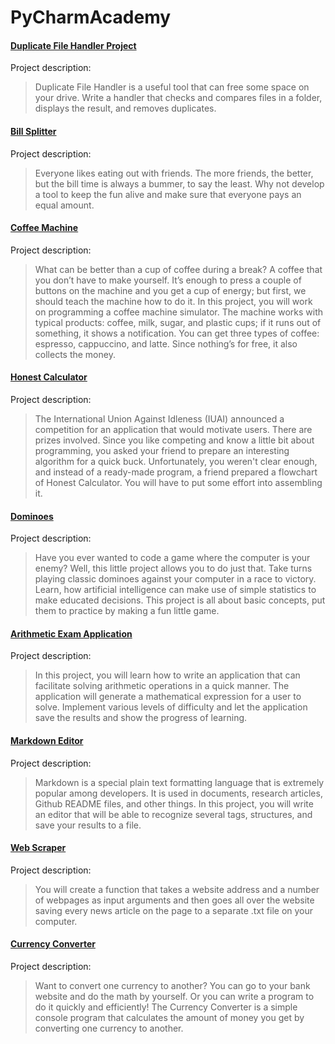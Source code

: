 # PyCharmAcademy

#### [Duplicate File Handler Project](Duplicate_File_Handler/duplicate_file_handler.py)

Project description:
>Duplicate File Handler is a useful tool that can free some space on your drive. Write a handler that checks and compares files in a folder, displays the result, and removes duplicates.

#### [Bill Splitter](Bill_Splitter/bill_splitter.py)

Project description:
> Everyone likes eating out with friends. The more friends, the better, but the bill time is always a bummer, to say the least. Why not develop a tool to keep the fun alive and make sure that everyone pays an equal amount.


#### [Coffee Machine](Coffee_Machine/coffee_machine.py)

Project description:
> What can be better than a cup of coffee during a break? A coffee that you don’t have to make yourself. It’s enough to press a couple of buttons on the machine and you get a cup of energy; but first, we should teach the machine how to do it. In this project, you will work on programming a coffee machine simulator. The machine works with typical products: coffee, milk, sugar, and plastic cups; if it runs out of something, it shows a notification. You can get three types of coffee: espresso, cappuccino, and latte. Since nothing’s for free, it also collects the money.


#### [Honest Calculator](Honest_Calculator/honest_calculator.py)

Project description:
> The International Union Against Idleness (IUAI) announced a competition for an application that would motivate users. There are prizes involved. Since you like competing and know a little bit about programming, you asked your friend to prepare an interesting algorithm for a quick buck. Unfortunately, you weren't clear enough, and instead of a ready-made program, a friend prepared a flowchart of Honest Calculator. You will have to put some effort into assembling it.


#### [Dominoes](Dominoes/dominoes.py)

Project description:
> Have you ever wanted to code a game where the computer is your enemy? Well, this little project allows you to do just that. Take turns playing classic dominoes against your computer in a race to victory. Learn, how artificial intelligence can make use of simple statistics to make educated decisions. This project is all about basic concepts, put them to practice by making a fun little game.


#### [Arithmetic Exam Application](Arithmetic_Exam_Application/arithmetic.py)

Project description:
> In this project, you will learn how to write an application that can facilitate solving arithmetic operations in a quick manner. The application will generate a mathematical expression for a user to solve. Implement various levels of difficulty and let the application save the results and show the progress of learning.


#### [Markdown Editor](Markdown_Editor/editor.py)

Project description:
> Markdown is a special plain text formatting language that is extremely popular among developers. It is used in documents, research articles, Github README files, and other things. In this project, you will write an editor that will be able to recognize several tags, structures, and save your results to a file.

#### [Web Scraper](Web_Scraper/scraper.py)

Project description:
> You will create a function that takes a website address and a number of webpages as input arguments and then goes all over the website saving every news article on the page to a separate .txt file on your computer.

#### [Currency Converter](Currency_Converter/cconverter.py)

Project description:
> Want to convert one currency to another? You can go to your bank website and do the math by yourself. Or you can write a program to do it quickly and efficiently! The Currency Converter is a simple console program that calculates the amount of money you get by converting one currency to another.
